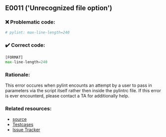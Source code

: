 ## E0011 ('Unrecognized file option')

### :x: Problematic code:

```python
# pylint: max-line-length=240
```

### :heavy_check_mark: Correct code:

```python
[FORMAT]
max-line-length=240
```

### Rationale:

This error occures when pylint encounts an attempt by a user to pass in parameters via the script itself rather then inside the pylintrc file. If this error is ever encounterd, please contact a TA for additionally help.

### Related resources:
- [source](https://stackoverflow.com/questions/30667612/pylint-overriding-max-line-length-in-individual-file)
- [Testcases](https://github.com/PyCQA/pylint/blob/master/tests/functional/i/init_is_generator.py)
- [Issue Tracker](https://github.com/PyCQA/pylint/issues?q=is%3Aissue+%22init-is-generator%22+OR+%22E0100%22)
